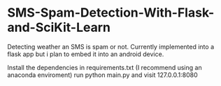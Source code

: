 # SMS-Spam-Detection-With-Flask-and-SciKit-Learn
Detecting weather an SMS is spam or not. Currently implemented into a flask app but i plan to embed it into an android device. 

Install the dependencies in requirements.txt (I recommend using an anaconda enviroment)
run python main.py and visit 127.0.0.1:8080
